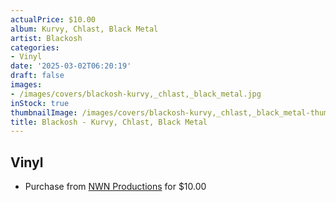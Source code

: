 ```yaml
---
actualPrice: $10.00
album: Kurvy, Chlast, Black Metal
artist: Blackosh
categories:
- Vinyl
date: '2025-03-02T06:20:19'
draft: false
images:
- /images/covers/blackosh-kurvy,_chlast,_black_metal.jpg
inStock: true
thumbnailImage: /images/covers/blackosh-kurvy,_chlast,_black_metal-thumb.jpg
title: Blackosh - Kurvy, Chlast, Black Metal
---
```


## Vinyl
* Purchase from [NWN Productions](http://shop.nwnprod.com/index.php?route=product/product&path=75&product_id=60159&sort=pd.name&order=ASC) for $10.00

